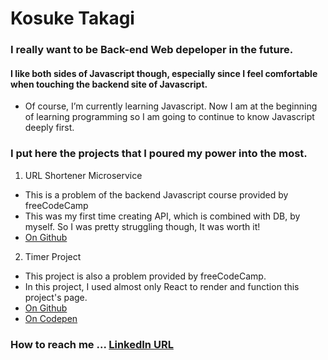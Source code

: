 # Kosuke Takagi  
### I really want to be Back-end Web depeloper in the future.  
#### I like both sides of Javascript though, especially since I feel comfortable when touching the backend site of Javascript.
- Of course, I’m currently learning Javascript. Now I am at the beginning of learning programming so I am going to continue to know Javascript deeply first.  

### I put here the projects that I poured my power into the most.  
1. URL Shortener Microservice
- This is a problem of the backend Javascript course provided by freeCodeCamp
- This was my first time creating API, which is combined with DB, by myself. So I was pretty struggling though, It was worth it!
- [On Github](https://github.com/memorandumtk/urlShorter_express)
2. Timer Project
- This project is also a problem provided by freeCodeCamp.
- In this project, I used almost only React to render and function this project's page.
- [On Github](https://github.com/memorandumtk/freecodecamp_react/tree/main/my-timer)
- [On Codepen](https://codepen.io/memorandum-tk/pen/eYbxXXE)


### How to reach me ... [LinkedIn URL](https://www.linkedin.com/in/kosuke-takagi-27002927a/)

<!---
memorandumtk/memorandumtk is a ✨ special ✨ repository because its `README.md` (this file) appears on your GitHub profile.
You can click the Preview link to take a look at your changes.
--->
